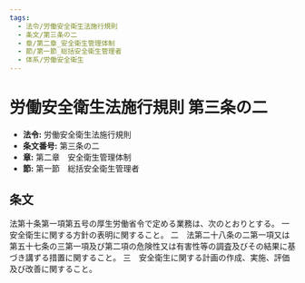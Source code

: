 ```yaml
---
tags:
  - 法令/労働安全衛生法施行規則
  - 条文/第三条の二
  - 章/第二章_安全衛生管理体制
  - 節/第一節_総括安全衛生管理者
  - 体系/労働安全衛生
---
```

# 労働安全衛生法施行規則 第三条の二

- **法令:** 労働安全衛生法施行規則
- **条文番号:** 第三条の二
- **章:** 第二章　安全衛生管理体制
- **節:** 第一節　総括安全衛生管理者

## 条文
法第十条第一項第五号の厚生労働省令で定める業務は、次のとおりとする。
一　安全衛生に関する方針の表明に関すること。
二　法第二十八条の二第一項又は第五十七条の三第一項及び第二項の危険性又は有害性等の調査及びその結果に基づき講ずる措置に関すること。
三　安全衛生に関する計画の作成、実施、評価及び改善に関すること。

